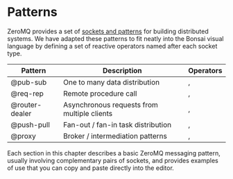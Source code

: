 # Patterns

ZeroMQ provides a set of [sockets and patterns](https://zguide.zeromq.org/docs/chapter2/) for building distributed systems. We have adapted these patterns to fit neatly into the Bonsai visual language by defining a set of reactive operators named after each socket type.

| Pattern | Description | Operators |
| ------- | ----------- | --------- |
| @pub-sub | One to many data distribution | <xref href="Bonsai.ZeroMQ.Publisher"/>, <xref href="Bonsai.ZeroMQ.Subscriber"/> |
| @req-rep | Remote procedure call | <xref href="Bonsai.ZeroMQ.Request"/>, <xref href="Bonsai.ZeroMQ.Response"/> |
| @router-dealer | Asynchronous requests from multiple clients | <xref href="Bonsai.ZeroMQ.Router"/>, <xref href="Bonsai.ZeroMQ.Dealer"/> |
| @push-pull | Fan-out / fan-in task distribution | <xref href="Bonsai.ZeroMQ.Push"/>, <xref href="Bonsai.ZeroMQ.Pull"/> |
| @proxy | Broker / intermediation patterns | <xref href="Bonsai.ZeroMQ.ProxyFrontend"/>, <xref href="Bonsai.ZeroMQ.ProxyBackend"/> |

Each section in this chapter describes a basic ZeroMQ messaging pattern, usually involving complementary pairs of sockets, and provides examples of use that you can copy and paste directly into the editor.